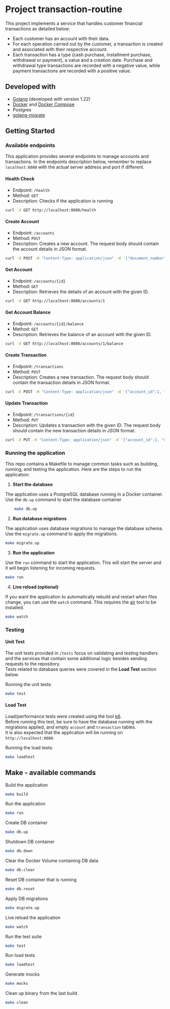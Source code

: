 # Project transaction-routine

This project implements a service that handles customer financial transactions as detailed below:

- Each customer has an account with their data.  
- For each operation carried out by the customer, a transaction is created and associated with their respective account.  
- Each transaction has a type (cash purchase, installment purchase, withdrawal or payment), a value and a creation date. Purchase and withdrawal type transactions are recorded with a negative value, while payment transactions are recorded with a positive value.

## Developed with

- [Golang](https://go.dev/doc/install) (developed with version 1.22)
- [Docker](https://docs.docker.com/engine/install/) and [Docker Compose](https://docs.docker.com/compose/install/)
- Postgres
- [golang-migrate](https://github.com/golang-migrate/migrate)

## Getting Started

### Available endpoints

This application provides several endpoints to manage accounts and transactions.
In the endpoints description below, remember to replace `localhost:8080` with the actual server address and port if different.

#### Health Check

- Endpoint: `/health`
- Method: `GET`
- Description: Checks if the application is running

```bash
curl -X GET http://localhost:8080/health
```

#### Create Account

- Endpoint: `/accounts`
- Method: `POST`
- Description: Creates a new account. The request body should contain the account details in JSON format.

```bash
curl -X POST -H "Content-Type: application/json" -d '{"document_number":"12345678900"}' http://localhost:8080/accounts
```

#### Get Account

- Endpoint: `/accounts/{id}`
- Method: `GET`
- Description: Retrieves the details of an account with the given ID.

```bash
curl -X GET http://localhost:8080/accounts/1
```

#### Get Account Balance

- Endpoint: `/accounts/{id}/balance`
- Method: `GET`
- Description: Retrieves the balance of an account with the given ID.

```bash
curl -X GET http://localhost:8080/accounts/1/balance
```

#### Create Transaction

- Endpoint: `/transactions`
- Method: `POST`
- Description: Creates a new transaction. The request body should contain the transaction details in JSON format.

```bash
curl -X POST -H "Content-Type: application/json" -d '{"account_id":1, "operation_type_id":1, "amount":123.45}' http://localhost:8080/transactions
```

#### Update Transaction

- Endpoint: `/transactions/{id}`
- Method: `PUT`
- Description: Updates a transaction with the given ID. The request body should contain the new transaction details in JSON format.

```bash
curl -X PUT -H "Content-Type: application/json" -d '{"account_id":1, "operation_type_id":1, "amount":123.45}' http://localhost:8080/transactions/1
```

### Running the application

This repo contains a Makefile to manage common tasks such as building, running, and testing the application. Here are the steps to run the application:

1. **Start the database**

The application uses a PostgreSQL database running in a Docker container. Use the `db.up` command to start the database container

```bash
    make db.up
```

2. **Run database migrations**

The application uses database migrations to manage the database schema. Use the `migrate.up` command to apply the migrations.

```bash
make migrate.up
```

3. **Run the application**

Use the `run` command to start the application. This will start the server and it will begin listening for incoming requests.

```bash
make run
```

4. **Live reload (optional)**

If you want the application to automatically rebuild and restart when files change, you can use the `watch` command. This requires the [air](https://github.com/cosmtrek/air) tool to be installed.

```bash
make watch
```

### Testing

#### Unit Test

The unit tests provided in `/tests` focus on validating and testing handlers and the services that contain some additional logic besides sending requests to the repository.  
Tests related to database queries were covered in the **Load Test** section below.

Running the unit tests:

```bash
make test
```

#### Load Test

Load/performance tests were created using the tool [k6](https://grafana.com/docs/k6/latest/).  
Before running this test, be sure to have the database running with the migrations applied, and empty `account` and `transaction` tables.  
It is also expected that the application will be running on `http://localhost:8080`.  

Running the load tests:

```bash
make loadtest
```

## Make - available commands

Build the application
```bash
make build
```

Run the application
```bash
make run
```

Create DB container
```bash
make db.up
```

Shutdown DB container
```bash
make db.down
```

Clear the Docker Volume containing DB data
```bash
make db.clear
```

Reset DB container that is running
```bash
make db.reset
```

Apply DB migrations
```bash
make migrate.up
```

Live reload the application
```bash
make watch
```

Run the test suite
```bash
make test
```

Run load tests
```bash
make loadtest
```

Generate mocks
```bash
make mocks
```

Clean up binary from the last build
```bash
make clean
```
